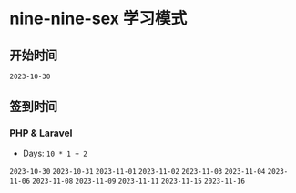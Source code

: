# nine-nine-sex 学习模式

## 开始时间

`2023-10-30`

## 签到时间

### PHP & Laravel

- Days: `10 * 1 + 2`

`2023-10-30` `2023-10-31` `2023-11-01` `2023-11-02` `2023-11-03` `2023-11-04` `2023-11-06` `2023-11-08` `2023-11-09` `2023-11-11`
`2023-11-15` `2023-11-16`


